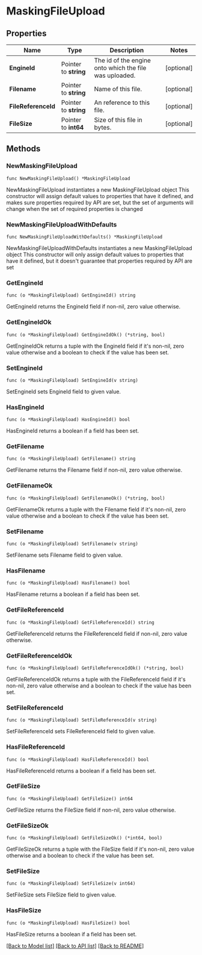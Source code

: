 # MaskingFileUpload

## Properties

Name | Type | Description | Notes
------------ | ------------- | ------------- | -------------
**EngineId** | Pointer to **string** | The id of the engine onto which the file was uploaded. | [optional] 
**Filename** | Pointer to **string** | Name of this file. | [optional] 
**FileReferenceId** | Pointer to **string** | An reference to this file. | [optional] 
**FileSize** | Pointer to **int64** | Size of this file in bytes. | [optional] 

## Methods

### NewMaskingFileUpload

`func NewMaskingFileUpload() *MaskingFileUpload`

NewMaskingFileUpload instantiates a new MaskingFileUpload object
This constructor will assign default values to properties that have it defined,
and makes sure properties required by API are set, but the set of arguments
will change when the set of required properties is changed

### NewMaskingFileUploadWithDefaults

`func NewMaskingFileUploadWithDefaults() *MaskingFileUpload`

NewMaskingFileUploadWithDefaults instantiates a new MaskingFileUpload object
This constructor will only assign default values to properties that have it defined,
but it doesn't guarantee that properties required by API are set

### GetEngineId

`func (o *MaskingFileUpload) GetEngineId() string`

GetEngineId returns the EngineId field if non-nil, zero value otherwise.

### GetEngineIdOk

`func (o *MaskingFileUpload) GetEngineIdOk() (*string, bool)`

GetEngineIdOk returns a tuple with the EngineId field if it's non-nil, zero value otherwise
and a boolean to check if the value has been set.

### SetEngineId

`func (o *MaskingFileUpload) SetEngineId(v string)`

SetEngineId sets EngineId field to given value.

### HasEngineId

`func (o *MaskingFileUpload) HasEngineId() bool`

HasEngineId returns a boolean if a field has been set.

### GetFilename

`func (o *MaskingFileUpload) GetFilename() string`

GetFilename returns the Filename field if non-nil, zero value otherwise.

### GetFilenameOk

`func (o *MaskingFileUpload) GetFilenameOk() (*string, bool)`

GetFilenameOk returns a tuple with the Filename field if it's non-nil, zero value otherwise
and a boolean to check if the value has been set.

### SetFilename

`func (o *MaskingFileUpload) SetFilename(v string)`

SetFilename sets Filename field to given value.

### HasFilename

`func (o *MaskingFileUpload) HasFilename() bool`

HasFilename returns a boolean if a field has been set.

### GetFileReferenceId

`func (o *MaskingFileUpload) GetFileReferenceId() string`

GetFileReferenceId returns the FileReferenceId field if non-nil, zero value otherwise.

### GetFileReferenceIdOk

`func (o *MaskingFileUpload) GetFileReferenceIdOk() (*string, bool)`

GetFileReferenceIdOk returns a tuple with the FileReferenceId field if it's non-nil, zero value otherwise
and a boolean to check if the value has been set.

### SetFileReferenceId

`func (o *MaskingFileUpload) SetFileReferenceId(v string)`

SetFileReferenceId sets FileReferenceId field to given value.

### HasFileReferenceId

`func (o *MaskingFileUpload) HasFileReferenceId() bool`

HasFileReferenceId returns a boolean if a field has been set.

### GetFileSize

`func (o *MaskingFileUpload) GetFileSize() int64`

GetFileSize returns the FileSize field if non-nil, zero value otherwise.

### GetFileSizeOk

`func (o *MaskingFileUpload) GetFileSizeOk() (*int64, bool)`

GetFileSizeOk returns a tuple with the FileSize field if it's non-nil, zero value otherwise
and a boolean to check if the value has been set.

### SetFileSize

`func (o *MaskingFileUpload) SetFileSize(v int64)`

SetFileSize sets FileSize field to given value.

### HasFileSize

`func (o *MaskingFileUpload) HasFileSize() bool`

HasFileSize returns a boolean if a field has been set.


[[Back to Model list]](../README.md#documentation-for-models) [[Back to API list]](../README.md#documentation-for-api-endpoints) [[Back to README]](../README.md)


